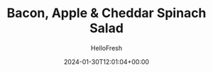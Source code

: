 ---
draft: true # Use this only for setting draft status
hidden: false # Use this to hide unwanted recipes
slug: # <post-title>
title: 'Bacon, Apple & Cheddar Spinach Salad'
description: "Step aside, side salad—this hearty spinach version is the stuff of lunch dreams. We toss tender fresh spinach with sweet-tart apple slices, smoky bacon, tangy cheddar, chewy dried cranberries, and a creamy honey Dijon dressing. It’s all topped with crunchy walnuts for a bowlful of delicious textural and flavor contrasts that makes a fresh, light lunch idea you’re going to want to make again and again."
image: https://img.hellofresh.com/f_auto,fl_lossy,q_auto,w_1200/hellofresh_s3/image/6581f0ae6140de482b9ce6e5-2d8614d1.jpeg
date: 2024-01-30T12:01:04+00:00
author: HelloFresh

tags: ['Carb Smart', 'Easy Cleanup', 'Quick']
categories: "main course"
cuisines: "American"
allergens: ['Milk', 'Tree Nuts', 'Eggs']

calories: 730
preptime: ['15 minutes', '5 minutes']
cooktime: # 180 = 3 Hours | In minutes
totaltime: PT15M
servings: 2

links:
  - description: "Step aside, side salad—this hearty spinach version is the stuff of lunch dreams. We toss tender fresh spinach with sweet-tart apple slices, smoky bacon, tangy cheddar, chewy dried cranberries, and a creamy honey Dijon dressing. It’s all topped with crunchy walnuts for a bowlful of delicious textural and flavor contrasts that makes a fresh, light lunch idea you’re going to want to make again and again."
    website: https://www.hellofresh.com/recipes/bacon-apple-cheddar-spinach-salad-65aff3dca33a91ae6a3f7e6f
    image: https://img.hellofresh.com/f_auto,fl_lossy,q_auto,w_1200/hellofresh_s3/image/6581f0ae6140de482b9ce6e5-2d8614d1.jpeg
 
weight: # 1 | You can add weight to some posts to override the default sorting (date descending)

comments: false # Keep False

ingredients: ['1 unit Granny Smith Apple', '4 ounce Bacon', '5 ounce Spinach', '½ cup White Cheddar Cheese', '1 ounce Dried Cranberries', '½ ounce Walnuts', '3 ounce Honey Dijon Dressing', ' Salt', ' Pepper']

instructionTitles: []
instructions: ['• Wash and dry produce.', '• Halve, core, and thinly slice apple.', '• Heat a medium dry nonstick pan over medium-high heat. Using kitchen shears, cut bacon* into bite-size pieces directly into pan. Cook, stirring occasionally and adjusting heat if browning too quickly, until crispy, 4-6 minutes.', '• Using a slotted spoon, transfer bacon to a paper-towel-lined plate.', '• In a large bowl, combine spinach, apple, bacon, half the cheddar, half the cranberries, and half the walnuts.', '• Add as much dressing as you like and toss to combine. Season lightly with salt and pepper to taste.', '• Divide salad between shallow bowls. Top with remaining cheddar, remaining cranberries, and remaining walnuts. Serve.  Bacon is fully cooked when internal temperature reaches 145°.']
---